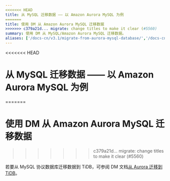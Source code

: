 ```yaml
---
<<<<<<< HEAD
title: 从 MySQL 迁移数据 —— 以 Amazon Aurora MySQL 为例
=======
title: 使用 DM 从 Amazon Aurora MySQL 迁移数据
>>>>>>> c379a21d... migrate: change titles to make it clear (#5560)
summary: 使用 DM 从 MySQL/Amazon Aurora MySQL 迁移数据。
aliases: ['/docs-cn/v3.1/migrate-from-aurora-mysql-database/','/docs-cn/v3.1/how-to/migrate/from-mysql-aurora/','/docs-cn/v3.1/how-to/migrate/from-aurora/']
---
```


<<<<<<< HEAD
# 从 MySQL 迁移数据 —— 以 Amazon Aurora MySQL 为例
=======
# 使用 DM 从 Amazon Aurora MySQL 迁移数据
>>>>>>> c379a21d... migrate: change titles to make it clear (#5560)

若要从 MySQL 协议数据库迁移数据到 TiDB，可参阅 DM 文档[从 Aurora 迁移到 TiDB](https://docs.pingcap.com/zh/tidb-data-migration/v2.0/migrate-from-mysql-aurora)。
